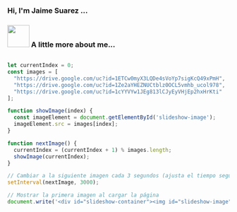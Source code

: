 
### Hi, I'm Jaime Suarez ...
### <img src="https://media1.giphy.com/media/l8gL23OcJmthB2Yv2E/200w.webp?cid=ecf05e47q1kfyj1qcv9owagiyoya6udsyjgb67s6kblxdext&ep=v1_gifs_search&rid=200w.webp&ct=g" width="50"> A little more about me...

```javascript

let currentIndex = 0;
const images = [
  "https://drive.google.com/uc?id=1ETCw0myX3LQDe4sVoYp7sigKcQ49xPmH",
  "https://drive.google.com/uc?id=1Ze2aYHEZNUCtblz0OCL5vmhb_ucol978",
  "https://drive.google.com/uc?id=1cYYVYw1JEg813lCJyEyVHjEp2hxHrKti"
];

function showImage(index) {
  const imageElement = document.getElementById('slideshow-image');
  imageElement.src = images[index];
}

function nextImage() {
  currentIndex = (currentIndex + 1) % images.length;
  showImage(currentIndex);
}

// Cambiar a la siguiente imagen cada 3 segundos (ajusta el tiempo según sea necesario)
setInterval(nextImage, 3000);

// Mostrar la primera imagen al cargar la página
document.write('<div id="slideshow-container"><img id="slideshow-image" src="https://drive.google.com/uc?id=1ETCw0myX3LQDe4sVoYp7sigKcQ49xPmH" width="300"></div>');
